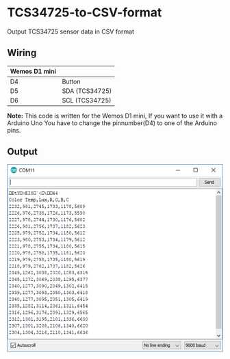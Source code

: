 # TCS34725-to-CSV-format
Output TCS34725 sensor data in CSV format

## Wiring
| Wemos D1 mini |  |
| -------------- | ---- |
| D4 | Button |
| D5 | SDA (TCS34725) |
| D6 | SCL (TCS34725) |

**Note:** This code is written for the Wemos D1 mini, If you want to use it with a Arduino Uno You have to change the pinnumber(D4) to one of the Arduino pins.

## Output
![alt tag](https://github.com/BramRausch/TCS34725-to-CSV-format/blob/master/CSVOutput.PNG?raw=true "Image of result")
